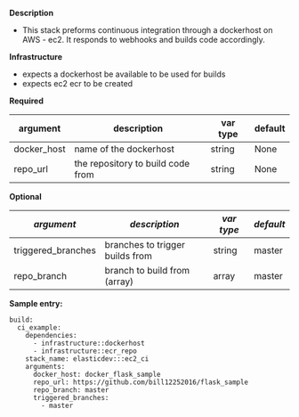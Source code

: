 **Description**

  - This stack preforms continuous integration through a dockerhost on AWS - ec2.  It responds to webhooks and builds code accordingly.

**Infrastructure**

  - expects a dockerhost be available to be used for builds
  - expects ec2 ecr to be created

**Required**

| argument      | description                            | var type | default      |
| ------------- | -------------------------------------- | -------- | ------------ |
| docker_host   | name of the dockerhost                 | string   | None         |
| repo_url      | the repository to build code from      | string   | None         |

**Optional**

| *argument*           | *description*                            | *var type* |  *default*      |
| ------------- | -------------------------------------- | -------- | ------------ |
| triggered_branches | branches to trigger builds from        | string   | master       |
| repo_branch        | branch to build from (array)           | array    | master       |

**Sample entry:**

```
build:
  ci_example:
    dependencies: 
      - infrastructure::dockerhost
      - infrastructure::ecr_repo
    stack_name: elasticdev:::ec2_ci
    arguments:
      docker_host: docker_flask_sample
      repo_url: https://github.com/bill12252016/flask_sample
      repo_branch: master
      triggered_branches:
        - master

```




